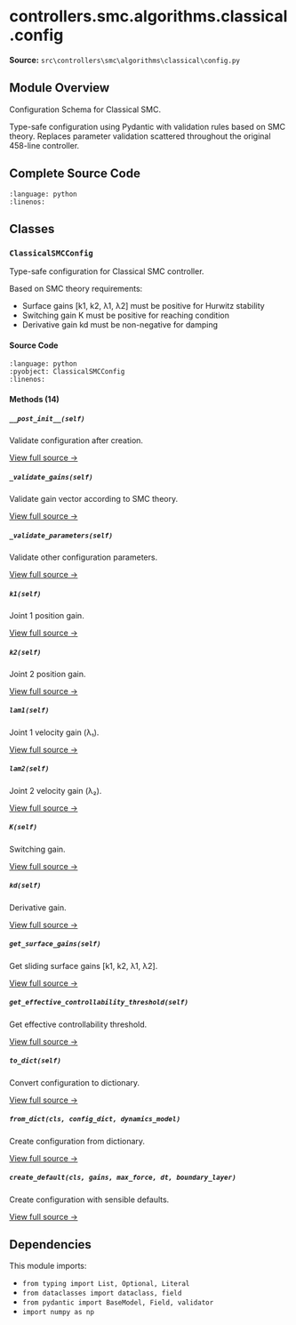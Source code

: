 # controllers.smc.algorithms.classical.config

**Source:** `src\controllers\smc\algorithms\classical\config.py`

## Module Overview

Configuration Schema for Classical SMC.

Type-safe configuration using Pydantic with validation rules based on SMC theory.
Replaces parameter validation scattered throughout the original 458-line controller.

## Complete Source Code

```{literalinclude} ../../../src/controllers/smc/algorithms/classical/config.py
:language: python
:linenos:
```



## Classes

### `ClassicalSMCConfig`

Type-safe configuration for Classical SMC controller.

Based on SMC theory requirements:
- Surface gains [k1, k2, λ1, λ2] must be positive for Hurwitz stability
- Switching gain K must be positive for reaching condition
- Derivative gain kd must be non-negative for damping

#### Source Code

```{literalinclude} ../../../src/controllers/smc/algorithms/classical/config.py
:language: python
:pyobject: ClassicalSMCConfig
:linenos:
```

#### Methods (14)

##### `__post_init__(self)`

Validate configuration after creation.

[View full source →](#method-classicalsmcconfig-__post_init__)

##### `_validate_gains(self)`

Validate gain vector according to SMC theory.

[View full source →](#method-classicalsmcconfig-_validate_gains)

##### `_validate_parameters(self)`

Validate other configuration parameters.

[View full source →](#method-classicalsmcconfig-_validate_parameters)

##### `k1(self)`

Joint 1 position gain.

[View full source →](#method-classicalsmcconfig-k1)

##### `k2(self)`

Joint 2 position gain.

[View full source →](#method-classicalsmcconfig-k2)

##### `lam1(self)`

Joint 1 velocity gain (λ₁).

[View full source →](#method-classicalsmcconfig-lam1)

##### `lam2(self)`

Joint 2 velocity gain (λ₂).

[View full source →](#method-classicalsmcconfig-lam2)

##### `K(self)`

Switching gain.

[View full source →](#method-classicalsmcconfig-k)

##### `kd(self)`

Derivative gain.

[View full source →](#method-classicalsmcconfig-kd)

##### `get_surface_gains(self)`

Get sliding surface gains [k1, k2, λ1, λ2].

[View full source →](#method-classicalsmcconfig-get_surface_gains)

##### `get_effective_controllability_threshold(self)`

Get effective controllability threshold.

[View full source →](#method-classicalsmcconfig-get_effective_controllability_threshold)

##### `to_dict(self)`

Convert configuration to dictionary.

[View full source →](#method-classicalsmcconfig-to_dict)

##### `from_dict(cls, config_dict, dynamics_model)`

Create configuration from dictionary.

[View full source →](#method-classicalsmcconfig-from_dict)

##### `create_default(cls, gains, max_force, dt, boundary_layer)`

Create configuration with sensible defaults.

[View full source →](#method-classicalsmcconfig-create_default)



## Dependencies

This module imports:

- `from typing import List, Optional, Literal`
- `from dataclasses import dataclass, field`
- `from pydantic import BaseModel, Field, validator`
- `import numpy as np`
